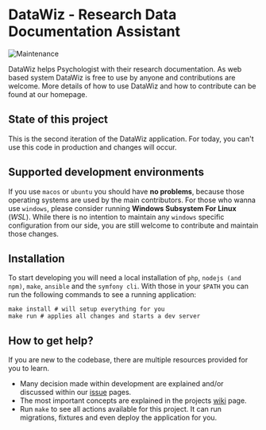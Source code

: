 # DataWiz - Research Data Documentation Assistant
![Maintenance](https://img.shields.io/maintenance/yes/2020)


DataWiz helps Psychologist with their research documentation. 
As web based system DataWiz is free to use by anyone and contributions are welcome.
More details of how to use DataWiz and how to contribute can be found at our homepage.

## State of this project

This is the second iteration of the DataWiz application.
For today, you can't use this code in production and changes will occur.

## Supported development environments

If you use `macos` or `ubuntu` you should have __no problems__, 
because those operating systems are used by the main contributors.
For those who wanna use `windows`, please consider running __Windows Subsystem For Linux__ (_WSL_).
While there is no intention to maintain any `windows` specific configuration from our side, 
you are still welcome to contribute and maintain those changes.

## Installation

To start developing you will need a local installation of `php`, `nodejs (and npm)`, `make`, `ansible` and the `symfony cli`.
With those in your `$PATH` you can run the following commands to see a running application:

```
make install # will setup everything for you
make run # applies all changes and starts a dev server

```

## How to get help?

If you are new to the codebase, there are multiple resources provided for you to learn.

- Many decision made within development are explained and/or discussed within our [issue](https://github.com/leibniz-psychology/datawiz2/issues) pages.
- The most important concepts are explained in the projects [wiki](https://github.com/leibniz-psychology/datawiz2/wiki) page.
- Run `make` to see all actions available for this project. It can run migrations, fixtures and even deploy the application for you.
